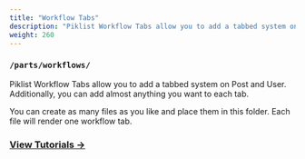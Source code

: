 ```yaml
---
title: "Workflow Tabs"
description: "Piklist Workflow Tabs allow you to add a tabbed system on Post and User. Additionally, you can add almost anything you want to each tab."
weight: 260
---
```


### `/parts/workflows/`

Piklist Workflow Tabs allow you to add a tabbed system on Post and User. Additionally, you can add almost anything you want to each tab.

You can create as many files as you like and place them in this folder. Each file will render one workflow tab.

### [View Tutorials &rightarrow;](/tutorials/workflows/)
